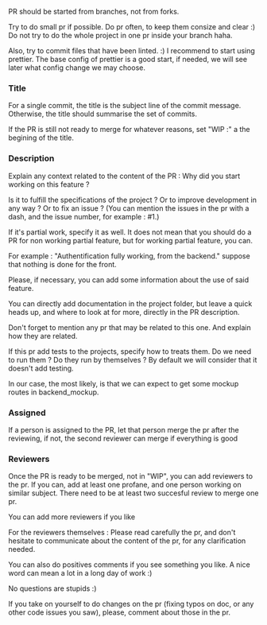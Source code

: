 PR should be started from branches, not from forks.

Try to do small pr if possible. Do pr often, to keep them consize and clear :) Do not try to do the whole project in one pr inside your branch haha.

Also, try to commit files that have been linted. :) I recommend to start using prettier. The base config of prettier is a good start, if needed, we will see later what config change we may choose.

### Title
For a single commit, the title is the subject line of the commit message.
Otherwise, the title should summarise the set of commits.

If the PR is still not ready to merge for whatever reasons, set "WIP :" a the begining of the title.

### Description
Explain any context related to the content of the PR : Why did you start working on this feature ?

Is it to fulfill the specifications of the project ? Or to improve development in any way ? Or to fix an issue ? (You can mention the issues in the pr with a dash, and the issue number, for example : \#1.)

If it's partial work, specify it as well. It does not mean that you should do a PR for non working partial feature, but for working partial feature, you can.

For example : "Authentification fully working, from the backend." suppose that nothing is done for the front.

Please, if necessary, you can add some information about the use of said feature.

You can directly add documentation in the project folder, but leave a quick heads up, and where to look at for more, directly in the PR description.

Don't forget to mention any pr that may be related to this one. And explain how they are related.

If this pr add tests to the projects, specify how to treats them. Do we need to run them ? Do they run by themselves ? By default we will consider that it doesn't add testing.

In our case, the most likely, is that we can expect to get some mockup routes in backend_mockup.

### Assigned
If a person is assigned to the PR, let that person merge the pr after the reviewing, if not, the second reviewer can merge if everything is good

### Reviewers
Once the PR is ready to be merged, not in "WIP", you can add reviewers to the pr. If you can, add at least one profane, and one person working on similar subject. There need to be at least two succesful review to merge one pr.

You can add more reviewers if you like

For the reviewers themselves : Please read carefully the pr, and don't hesitate to communicate about the content of the pr, for any clarification needed.

You can also do positives comments if you see something you like. A nice word can mean a lot in a long day of work :)

No questions are stupids :) 

If you take on yourself to do changes on the pr (fixing typos on doc, or any other code issues you saw), please, comment about those in the pr.
